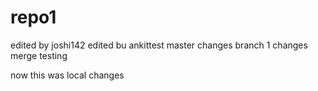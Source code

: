 # repo1
edited by joshi142
edited bu ankittest
master changes
branch 1 changes
merge testing

now this was local changes 
